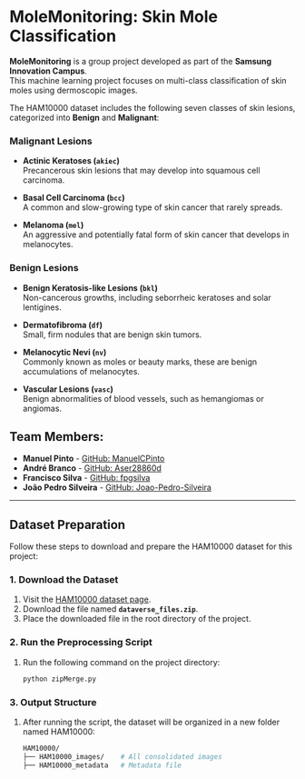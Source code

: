 # MoleMonitoring: Skin Mole Classification

**MoleMonitoring** is a group project developed as part of the **Samsung Innovation Campus**.  
This machine learning project focuses on multi-class classification of skin moles using dermoscopic images.

The HAM10000 dataset includes the following seven classes of skin lesions, categorized into **Benign** and **Malignant**:
### **Malignant Lesions**
- **Actinic Keratoses (`akiec`)**  
  Precancerous skin lesions that may develop into squamous cell carcinoma.

- **Basal Cell Carcinoma (`bcc`)**  
  A common and slow-growing type of skin cancer that rarely spreads.

- **Melanoma (`mel`)**  
  An aggressive and potentially fatal form of skin cancer that develops in melanocytes.
  
### **Benign Lesions**
- **Benign Keratosis-like Lesions (`bkl`)**  
  Non-cancerous growths, including seborrheic keratoses and solar lentigines.

- **Dermatofibroma (`df`)**  
  Small, firm nodules that are benign skin tumors.

- **Melanocytic Nevi (`nv`)**  
  Commonly known as moles or beauty marks, these are benign accumulations of melanocytes.

- **Vascular Lesions (`vasc`)**  
  Benign abnormalities of blood vessels, such as hemangiomas or angiomas.
  
## Team Members:

- **Manuel Pinto** - [GitHub: ManuelCPinto](https://github.com/ManuelCPinto)  
- **André Branco** - [GitHub: Aser28860d](https://github.com/Aser28860d)  
- **Francisco Silva** - [GitHub: fpgsilva](https://github.com/fpgsilva)  
- **João Pedro Silveira** - [GitHub: Joao-Pedro-Silveira](https://github.com/Joao-Pedro-Silveira)  

---

## Dataset Preparation

Follow these steps to download and prepare the HAM10000 dataset for this project:

### 1. Download the Dataset
1. Visit the [HAM10000 dataset page](https://dataverse.harvard.edu/dataset.xhtml?persistentId=doi:10.7910/DVN/DBW86T).
2. Download the file named **`dataverse_files.zip`**.
3. Place the downloaded file in the root directory of the project.

### 2. Run the Preprocessing Script
1. Run the following command on the project directory:
   ```bash
   python zipMerge.py

### 3. Output Structure
1. After running the script, the dataset will be organized in a new folder named HAM10000:
   ```bash
   HAM10000/
   ├── HAM10000_images/    # All consolidated images
   ├── HAM10000_metadata   # Metadata file
